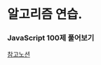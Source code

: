 # 알고리즘 연습.

### JavaScript 100제 풀어보기

[참고노션](https://www.notion.so/JS-100-94d97d294dd14c9b911a02c840fa9f2d)


